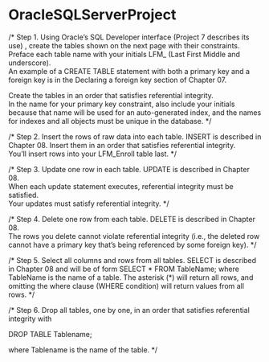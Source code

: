 # OracleSQLServerProject

/* Step 1.  Using Oracle’s SQL Developer interface (Project 7 describes its use)
, create the tables shown on the next page with their constraints.  Preface each 
table name with your initials LFM_ (Last First Middle and underscore).  
An example of a CREATE TABLE statement with both a primary key and a foreign key 
is in the Declaring a foreign key section of Chapter 07. 

Create the tables in an order that satisfies referential integrity.  
In the name for your primary key constraint, also include your initials because 
that name will be used for an auto-generated index, and the names for indexes 
and all objects must be unique in the database.
*/

/* Step 2.  Insert the rows of raw data into each table.  INSERT is described 
in Chapter 08.  Insert them in an order that satisfies referential integrity.  
You’ll insert rows into your LFM_Enroll table last. */

/* Step 3.  Update one row in each table.  UPDATE is described in Chapter 08.  
When each update statement executes, referential integrity must be satisfied.  
Your updates must satisfy referential integrity. */

/* Step 4.  Delete one row from each table.  DELETE is described in Chapter 08.  
The rows you delete cannot violate referential integrity (i.e., the deleted row 
cannot have a primary key that’s being referenced by some foreign key). */

/* Step 5.  Select all columns and rows from all tables.  SELECT is described in 
Chapter 08 and will be of form SELECT * FROM TableName;  where TableName is the 
name of a table.  The asterisk (*) will return all rows, and omitting the where 
clause (WHERE condition) will return values from all rows. */

/* Step 6.  Drop all tables, one by one, in an order that satisfies referential 
integrity with

DROP TABLE Tablename; 

where Tablename is the name of the table. */
